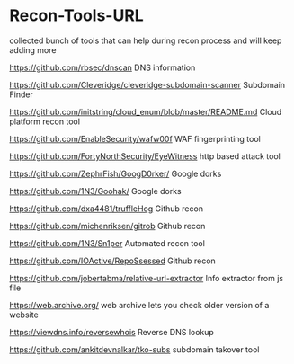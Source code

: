 # Recon-Tools-URL
collected bunch of tools that can help during recon process and will keep adding more

https://github.com/rbsec/dnscan	DNS information
	
https://github.com/Cleveridge/cleveridge-subdomain-scanner	Subdomain Finder
	
https://github.com/initstring/cloud_enum/blob/master/README.md	Cloud platform recon tool
	
https://github.com/EnableSecurity/wafw00f	WAF fingerprinting tool
	
https://github.com/FortyNorthSecurity/EyeWitness	http based attack tool
	
https://github.com/ZephrFish/GoogD0rker/	Google dorks 
	
https://github.com/1N3/Goohak/	Google dorks
	
https://github.com/dxa4481/truffleHog	Github recon
	
https://github.com/michenriksen/gitrob	Github recon
	
https://github.com/1N3/Sn1per	Automated recon tool
	
https://github.com/IOActive/RepoSsessed	Github recon
	
https://github.com/jobertabma/relative-url-extractor	Info extractor from js file 
	
https://web.archive.org/	web archive lets you check older version of a website 
	
https://viewdns.info/reversewhois	Reverse DNS lookup
	
https://github.com/ankitdevnalkar/tko-subs	subdomain takover tool
